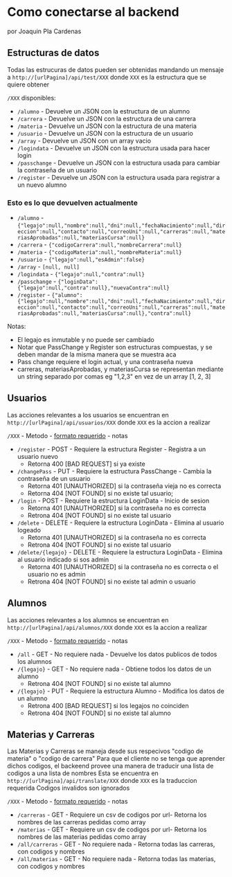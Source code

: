 # Como conectarse al backend
por Joaquin Pla Cardenas


## Estructuras de datos
Todas las estrucuras de datos pueden ser obtenidas mandando un mensaje a `http://[urlPagina]/api/test/XXX` donde `XXX` es la estructura que se quiere obtener

`/XXX` disponibles:
+ `/alumno`     - Devuelve un JSON con la estructura de un alumno
+ `/carrera`    - Devuelve un JSON con la estructura de una carrera
+ `/materia`    - Devuelve un JSON con la estructura de una materia
+ `/usuario`    - Devuelve un JSON con la estructura de un usuario
+ `/array`      - Devuelve un JSON con un array vacio
+ `/logindata`  - Devuelve un JSON con la estructura usada para hacer login
+ `/passchange` - Devuelve un JSON con la estructura usada para cambiar la contraseña de un usuario
+ `/register`   - Devuelve un JSON con la estructura usada para registrar a un nuevo alumno

### Esto es lo que devuelven actualmente
+ `/alumno`     - `{"legajo":null,"nombre":null,"dni":null,"fechaNacimiento":null,"direccion":null,"contacto":null,"correoUni":null,"carreras":null,"materiasAprobadas":null,"materiasCursa":null}`
+ `/carrera`    - `{"codigoCarrera":null,"nombreCarrera":null}`
+ `/materia`    - `{"codigoMateria":null,"nombreMateria":null}`
+ `/usuario`    - `{"legajo":null,"esAdmin":false}`
+ `/array`      - `[null, null]`
+ `/logindata`  - `{"legajo":null,"contra":null}`
+ `/passchange` - `{"loginData":{"legajo":null,"contra":null},"nuevaContra":null}`
+ `/register`   - `{"alumno":{"legajo":null,"nombre":null,"dni":null,"fechaNacimiento":null,"direccion":null,"contacto":null,"correoUni":null,"carreras":null,"materiasAprobadas":null,"materiasCursa":null},"contra":null}`

Notas:
- El legajo es inmutable y no puede ser cambiado
- Notar que PassChange y Register son estructuras compuestas, y se deben mandar de la misma manera que se muestra aca
- Pass change requiere el login actual, y una contraseña nueva
- carreras, materiasAprobadas, y materiasCursa se representan mediante un string separado por comas eg "1,2,3" en vez de un array [1, 2, 3]


## Usuarios
Las acciones relevantes a los usuarios se encuentran en `http://[urlPagina]/api/usuarios/XXX` donde `XXX` es la accion a realizar

  `/XXX`                - Metodo    - [formato requerido](#estructuras-de-datos)                 - notas
+ `/register`           - POST      - Requiere la estructura Register   - Registra a un usuario nuevo
  - Retorna 400 [BAD REQUEST] si ya existe
+ `/changePass`         - PUT       - Requiere la estructura PassChange - Cambia la contraseña de un usuario
  - Retorna 401 [UNAUTHORIZED] si la contraseña vieja no es correcta
  - Retorna 404 [NOT FOUND] si no existe tal usuario;
+ `/login`              - POST      - Requiere la estructura LoginData  - Inicio de sesion
  - Retorna 401 [UNAUTHORIZED] si la contraseña no es correcta
  - Retrona 404 [NOT FOUND] si no existe tal usuario
+ `/delete`             - DELETE    - Requiere la estructura LoginData  - Elimina al usuario logeado
  - Retorna 401 [UNAUTHORIZED] si la contraseña no es correcta
  - Retrona 404 [NOT FOUND] si no existe tal usuario
+ `/delete/{legajo}`    - DELETE    - Requiere la estructura LoginData  - Elimina al usuario indicado si sos admin
  - Retorna 401 [UNAUTHORIZED] si la contraseña no es correcta o el usuario no es admin
  - Retrona 404 [NOT FOUND] si no existe tal admin o usuario


## Alumnos
Las acciones relevantes a los alumnos se encuentran en `http://[urlPagina]/api/alumnos/XXX` donde `XXX` es la accion a realizar

  `/XXX`                - Metodo    - [formato requerido](#estructuras-de-datos)                 - notas
+ `/all`                - GET       - No requiere nada                  - Devuelve los datos publicos de todos los alumnos
+ `/{legajo}`           - GET       - No requiere nada                  - Obtiene todos los datos de un alumno
  - Retrona 404 [NOT FOUND] si no existe tal alumno
+ `/{legajo}`           - PUT       - Requiere la estructura Alumno     - Modifica los datos de un alumno
  - Retrona 400 [BAD REQUEST] si los legajos no coinciden
  - Retrona 404 [NOT FOUND] si no existe tal alumno

## Materias y Carreras
Las Materias y Carreras se maneja desde sus respecivos "codigo de materia" o "codigo de carrera"
Para que el cliente no se tenga que aprender dichos codigos, el backeend provee una manera de traducir una lista de codigos a una lista de nombres
Esta se encuentra en `http://[urlPagina]/api/translate/XXX` donde `XXX` es la traduccion requerida
Codigos invalidos son ignorados

  `/XXX`                - Metodo    - [formato requerido](#estructuras-de-datos)                 - notas
+ `/carreras`           - GET       - Requiere un csv de codigos por url- Retorna los nombres de las carreras pedidas como array
+ `/materias`           - GET       - Requiere un csv de codigos por url- Retorna los nombres de las materias pedidas como array
+ `/all/carreras`       - GET       - No requiere nada                  - Retorna todas las carreras, con codigos y nombres
+ `/all/materias`       - GET       - No requiere nada                  - Retorna todas las materias, con codigos y nombres